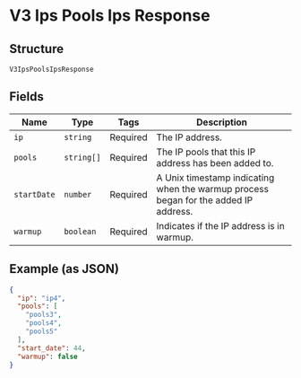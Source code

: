 
# V3 Ips Pools Ips Response

## Structure

`V3IpsPoolsIpsResponse`

## Fields

| Name | Type | Tags | Description |
|  --- | --- | --- | --- |
| `ip` | `string` | Required | The IP address. |
| `pools` | `string[]` | Required | The IP pools that this IP address has been added to. |
| `startDate` | `number` | Required | A Unix timestamp indicating when the warmup process began for the added IP address. |
| `warmup` | `boolean` | Required | Indicates if the IP address is in warmup. |

## Example (as JSON)

```json
{
  "ip": "ip4",
  "pools": [
    "pools3",
    "pools4",
    "pools5"
  ],
  "start_date": 44,
  "warmup": false
}
```

